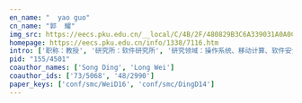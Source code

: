 ```yaml
---
en_name: "  yao guo"
cn_name: "郭  耀"
img_src: https://eecs.pku.edu.cn/__local/C/4B/2F/480829B3C6A339031A0A0C1D299_48234D85_4DAF.jpg
homepage: https://eecs.pku.edu.cn/info/1338/7116.htm
intro: ['职称：教授', '研究所：软件研究所', '研究领域：操作系统、移动计算、软件安全', '办公电话：86-10-62753496', '电子邮件：yaoguo@pku.edu.cn', '个人主页：http://www.sei.pku.edu.cn/~yaoguo']
pid: "155/4501"
coauthor_names: ['Song Ding', 'Long Wei']
coauthor_ids: ['73/5068', '48/2990']
paper_keys: ['conf/smc/WeiD16', 'conf/smc/DingD14']
---
```

